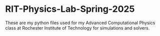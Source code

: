 # RIT-Physics-Lab-Spring-2025
These are my python files used for my Advanced Computational Physics class at Rochester Institute of Technology for simulations and solvers.
